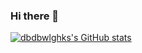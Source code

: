 ### Hi there 👋

<!--
**dbdbwlghks/dbdbwlghks** is a ✨ _special_ ✨ repository because its `README.md` (this file) appears on your GitHub profile.

Here are some ideas to get you started:

- 🔭 I’m currently working on ...
- 🌱 I’m currently learning ...
- 👯 I’m looking to collaborate on ...
- 🤔 I’m looking for help with ...
- 💬 Ask me about ...
- 📫 How to reach me: ...
- 😄 Pronouns: ...
- ⚡ Fun fact: ...
-->


[![dbdbwlghks's GitHub stats](https://github-readme-stats.vercel.app/api?username=dbdbwlghks&show_icons=true&theme=dark)](https://github.com/anuraghazra/github-readme-stats)
